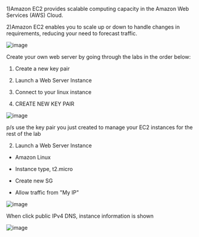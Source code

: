 1)Amazon EC2  provides scalable computing capacity in the Amazon Web Services (AWS) Cloud. 

2)Amazon EC2 enables you to scale up or down to handle changes in requirements, reducing your need to forecast traffic.

![image](https://github.com/cloudsketchnote/AWS-General-Immersion-Day/assets/89719597/99fb72f2-d7b1-42dc-937b-6b12dd915510)

Create your own web server by going through the labs in the order below:

1) Create a new key pair
2) Launch a Web Server Instance
3) Connect to your linux instance

1) CREATE NEW KEY PAIR

![image](https://github.com/cloudsketchnote/AWS-General-Immersion-Day/assets/89719597/fd4a5116-852c-4ac8-926d-f4d5e1cb8cea)

p/s use the key pair you just created to manage your EC2 instances for the rest of the lab

2) Launch a Web Server Instance

- Amazon Linux

- Instance type, t2.micro

- Create new SG

- Allow traffic from "My IP"


![image](https://github.com/cloudsketchnote/AWS-General-Immersion-Day/assets/89719597/196651ed-cfd8-4d33-9d31-d0482bbc5447)

When click public IPv4 DNS, instance information is shown

![image](https://github.com/cloudsketchnote/AWS-General-Immersion-Day/assets/89719597/9bb01be7-9f41-4079-917d-dd2f1fdc29ef)




